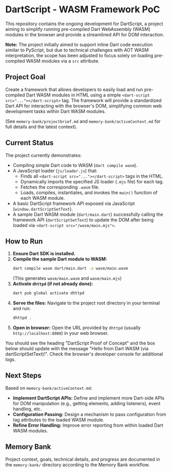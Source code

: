 # DartScript - WASM Framework PoC

This repository contains the ongoing development for DartScript, a project
aiming to simplify running pre-compiled Dart WebAssembly (WASM) modules in the
browser and provide a streamlined API for DOM interaction.

**Note:** The project initially aimed to support inline Dart code execution
similar to PyScript, but due to technical challenges with AOT WASM
interpretation, the scope has been adjusted to focus solely on loading
pre-compiled WASM modules via a `src` attribute.

## Project Goal

Create a framework that allows developers to easily load and run pre-compiled
Dart WASM modules in HTML using a simple `<dart-script src="..."></dart-script>`
tag. The framework will provide a standardized Dart API for interacting with the
browser's DOM, simplifying common web development tasks within Dart WASM
modules.

(See `memory-bank/projectbrief.md` and `memory-bank/activeContext.md` for full
details and the latest context).

## Current Status

The project currently demonstrates:

- Compiling simple Dart code to WASM (`dart compile wasm`).
- A JavaScript loader (`js/loader.js`) that:
  - Finds all `<dart-script src="..."></dart-script>` tags in the HTML.
  - Dynamically imports the specified JS loader (`.mjs` file) for each tag.
  - Fetches the corresponding `.wasm` file.
  - Loads, compiles, instantiates, and invokes the `main()` function of each
    WASM module.
- A basic DartScript framework API exposed via JavaScript
  (`window.dartScriptSetText`).
- A sample Dart WASM module (`dart/main.dart`) successfully calling the
  framework API (`dartScriptSetText`) to update the DOM after being loaded via
  `<dart-script src="/wasm/main.mjs">`.

## How to Run

1. **Ensure Dart SDK is installed.**
2. **Compile the sample Dart module to WASM:**
   ```bash
   dart compile wasm dart/main.dart -o wasm/main.wasm
   ```
   (This generates `wasm/main.wasm` and `wasm/main.mjs`)
3. **Activate `dhttpd` (if not already done):**
   ```bash
   dart pub global activate dhttpd
   ```
4. **Serve the files:** Navigate to the project root directory in your terminal
   and run:
   ```bash
   dhttpd .
   ```
5. **Open in browser:** Open the URL provided by `dhttpd` (usually
   `http://localhost:8080`) in your web browser.

You should see the heading "DartScript Proof of Concept" and the box below
should update with the message "Hello from Dart WASM (via dartScriptSetText)!".
Check the browser's developer console for additional logs.

## Next Steps

Based on `memory-bank/activeContext.md`:

- **Implement DartScript APIs:** Define and implement more Dart-side APIs for
  DOM manipulation (e.g., getting elements, adding listeners), event handling,
  etc.
- **Configuration Passing:** Design a mechanism to pass configuration from tag
  attributes to the loaded WASM module.
- **Refine Error Handling:** Improve error reporting from within loaded Dart
  WASM modules.

## Memory Bank

Project context, goals, technical details, and progress are documented in the
`memory-bank/` directory according to the Memory Bank workflow.
